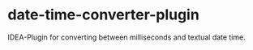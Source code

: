 # date-time-converter-plugin
IDEA-Plugin for converting between milliseconds and textual date time.
